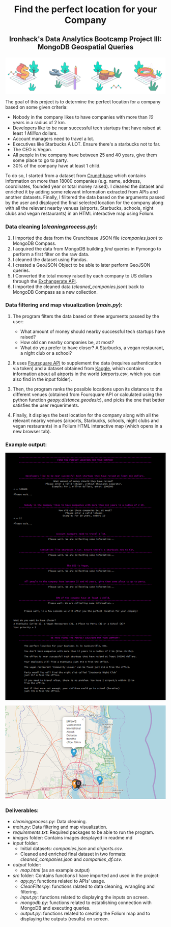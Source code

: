 # <p align="center">Find the perfect location for your Company</p>

## <p align="center">Ironhack's Data Analytics Bootcamp Project III: MongoDB Geospatial Queries</p>

![Crunchbase](/images/readme.png)

The goal of this project is to determine the perfect location for a company based on some given criteria:

* Nobody in the company likes to have companies with more than *10* years in a radius of 2 km.
* Developers like to be near successful tech startups that have raised at least *1 Million* dollars.
* Account managers need to travel a lot.
* Executives like Starbucks A LOT. Ensure there's a starbucks not to far.
* The CEO is Vegan.
* All people in the company have between 25 and 40 years, give them some place to go to party.
* 30% of the company have at least 1 child.

To do so, I started from a dataset from [Crunchbase](https://www.crunchbase.com/) which contains information on more than 18000 companies (e.g. name, address, coordinates, founded year or total money raised). I cleaned the dataset and enriched it by adding some relevant information extracted from APIs and another datasets. Finally, I filitered the data based on the arguments passed by the user and displayed the final selected location for the company along with all the relevant nearby venues (airports, Starbucks, schools, night clubs and vegan restaurants) in an HTML interactive map using Folium.

### Data cleaning (*cleaningprocess.py*):

1. I imported the data from the Crunchbase JSON file (*companies.json*) to MongoDB Compass.
2. I acquired the data from MongoDB building *find* queries in Pymongo to perform a first filter on the raw data.
3. I cleaned the dataset using Pandas.
4. I created a GeoJSON Object to be able to later perform GeoJSON queries.
5. I Converted the total money raised by each company to US dollars through the [Exchangerate API](https://api.exchangerate-api.com/).
6. I imported the cleaned data (*cleaned_companies.json*) back to MongoDB Compass as a new collection.

### Data filtering and map visualization (*main.py*):

1. The program filters the data based on three arguments passed by the user:
    * What amount of money should nearby successful tech startups have raised?
    * How old can nearby companies be, at most?
    * What do you prefer to have closer? A Starbucks, a vegan restaurant, a night club or a school?

2. It uses [Foursquare API](https://api.foursquare.com) to supplement the data (requires authentication via token) and a dataset obtained from [Kaggle](https://www.kaggle.com/open-flights/airports-train-stations-and-ferry-terminals), which contains information about all airports in the world (*airports.csv*, which you can also find in the *input* folder).

3. Then, the program ranks the possible locations upon its distance to the different venues (obtained from Foursquare API or calculated using the python function *geopy.distance.geodesic*), and picks the one that better satisfies the user requeriments.

4. Finally, it displays  the best location for the company along with all the relevant nearby venues (airports, Starbucks, schools, night clubs and vegan restaurants) in a Folium HTML interactive map (which opens in a new browser tab).

### Example output:

<p align="center"><img  src="https://github.com/Masdevallia/project-mongodb-geospatial-queries/blob/master/images/output.png" width="650"></p>

<p align="center"><img  src="https://github.com/Masdevallia/project-mongodb-geospatial-queries/blob/master/images/mapgif.gif" width="650"></p>
 
### Deliverables:

* *cleaningprocess.py*: Data cleaning.
* *main.py*: Data filtering and map visualization.
* *requirements.txt*: Required packages to be able to run the program.
* *images* folder: Contains images desplayed in readme.md
* *input* folder:
    * Initial datasets: *companies.json* and *airports.csv*.
    * Cleaned and enriched final dataset in two formats: *cleaned_companies.json* and *companies_df.csv*.
* *output* folder:
    * *map.html* (as an example output)
* *src* folder: Contains functions I have imported and used in the project:
    * *apy.py*: functions related to APIs' usage.
    * *CleanFilter.py*: functions ralated to data cleaning, wrangling and filtering.
    * *input.py*: functions related to displaying the inputs on screen.
    * *mongodb.py*: functions related to establishing connection with MongoDB and executing queries.
    * *output.py*: functions related to creating the Folium map and to displaying the outputs (results) on screen.
